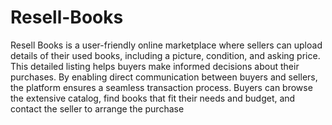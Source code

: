﻿# Resell-Books
Resell Books is a user-friendly online marketplace where sellers can upload details of their 
used books, including a picture, condition, and asking price. This detailed listing helps buyers 
make informed decisions about their purchases. By enabling direct communication between 
buyers and sellers, the platform ensures a seamless transaction process. Buyers can browse 
the extensive catalog, find books that fit their needs and budget, and contact the seller to 
arrange the purchase
